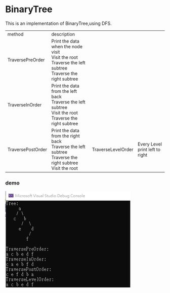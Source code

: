 # BinaryTree

This is an implementation of BinaryTree,using DFS.

<table>
  <tr>
      <td>
        method
      </td>
      <td>
        description
      </td>
  </tr>
    <tr>
      <td>
        TraversePreOrder
      </td>
      <td>
      Print the data when the node visit<br/>
      Visit the root<br/>
       Traverse the left subtree<br/>
     Traverse the right subtree<br/>
      </td>
  </tr>
  <tr>
      <td>
        TraverseInOrder
      </td>
      <td>
      Print the data from the left back<br/>
        Traverse the left subtree<br/>
        Visit the root<br/>
        Traverse the right subtree<br/>
      </td>
  </tr>
  <tr>
      <td>
        TraversePostOrder
      </td>
      <td>
      Print the data from the right back<br/>
       Traverse the left subtree<br/>
       Traverse the right subtree<br/>
        Visit the root<br/>
      </td>
       <td>
        TraverseLevelOrder
      </td>
      <td>
        Every Level print left to right 
      </td>
  </tr>
</table>

### demo
<img src="demo/1.png">
